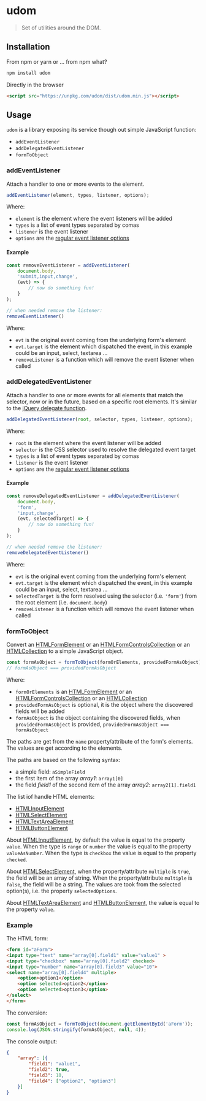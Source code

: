 # udom

> Set of utilities around the DOM.

## Installation

From npm or yarn or ... from npm what? 
```bash
npm install udom
```

Directly in the browser
```html
<script src="https://unpkg.com/udom/dist/udom.min.js"></script>

```

## Usage

`udom` is a library exposing its service though out simple JavaScript function:

- `addEventListener`
- `addDelegatedEventListener`
- `formToObject`

### addEventListener

Attach a handler to one or more events to the element.

```javascript
addEventListener(element, types, listener, options);
```

Where:
- `element` is the element where the event listeners will be added
- `types` is a list of event types separated by comas
- `listener` is the event listener
- `options` are the [regular event listener options](https://developer.mozilla.org/en-US/docs/Web/API/EventTarget/addEventListener#Parameters)

#### Example

```javascript
const removeEventListener = addEventListener(
    document.body,
    'submit,input,change',
    (evt) => {
        // now do something fun!
    }
);

// when needed remove the listener:
removeEventListener()
```

Where:

- `evt` is the original event coming from the underlying form's element
- `evt.target` is the element which dispatched the event, in this example could be an input, select, textarea ...
- `removeListener` is a function which will remove the event listener when called

### addDelegatedEventListener

Attach a handler to one or more events for all elements that match the selector,
now or in the future, based on a specific root elements.
It's similar to the [jQuery delegate function](https://api.jquery.com/delegate/).

```javascript
addDelegatedEventListener(root, selector, types, listener, options);
```

Where:
- `root` is the element where the event listener will be added
- `selector` is the CSS selector used to resolve the delegated event target 
- `types` is a list of event types separated by comas
- `listener` is the event listener
- `options` are the [regular event listener options](https://developer.mozilla.org/en-US/docs/Web/API/EventTarget/addEventListener#Parameters)

#### Example

```javascript
const removeDelegatedEventListener = addDelegatedEventListener(
    document.body,
    'form',
    'input,change',
    (evt, selectedTarget) => {
        // now do something fun!
    }
);

// when needed remove the listener:
removeDelegatedEventListener()
```

Where:

- `evt` is the original event coming from the underlying form's element
- `evt.target` is the element which dispatched the event, in this example could be an input, select, textarea ...
- `selectedTarget` is the form resolved using the selector (i.e. `'form'`) from the root element (i.e. `document.body`)
- `removeListener` is a function which will remove the event listener when called

### formToObject

Convert an [HTMLFormElement] or an [HTMLFormControlsCollection] or an [HTMLCollection] to a simple JavaScript object.

```javascript
const formAsObject = formToObject(formOrElements, providedFormAsObject);
// formAsObject === providedFormAsObject
```

Where:
- `formOrElements` is an [HTMLFormElement] or an [HTMLFormControlsCollection] or an [HTMLCollection]
- `providedFormAsObject` is optional, it is the object where the discovered fields will be added 
- `formAsObject` is the object containing the discovered fields, when `providedFormAsObject` is provided, `providedFormAsObject === formAsObject` 

The paths are get from the `name` property/attribute of the form's elements.
The values are get according to the elements.

The paths are based on the following syntax:
- a simple field: `aSimpleField`
- the first item of the array *array1*: `array1[0]`
- the field *field1* of the second item of the array *array2*: `array2[1].field1`

The list iof handle HTML elements:

- [HTMLInputElement]
- [HTMLSelectElement]
- [HTMLTextAreaElement]
- [HTMLButtonElement]

About [HTMLInputElement], by default the value is equal to the property `value`.
When the type is `range` or `number` the value is equal to the property `valueAsNumber`.
When the type is `checkbox` the value is equal to the property `checked`.

About [HTMLSelectElement], when the property/attribute `multiple` is `true`, the field will be an array of string.
When the property/attribute `multiple` is `false`, the field will be a string.
The values are took from the selected option(s), i.e. the property `selectedOptions`.

About [HTMLTextAreaElement] and [HTMLButtonElement], the value is equal to the property `value`.

### Example

The HTML form:
```html
<form id="aForm">
<input type="text" name="array[0].field1" value="value1" >
<input type="checkbox" name="array[0].field2" checked>
<input type="number" name="array[0].field3" value="10">
<select name="array[0].field4" multiple>
    <option>option1</option>
    <option selected>option2</option>
    <option selected>option3</option>
</select>
</form>
```

The conversion:
```javascript
const formAsObject = formToObject(document.getElementById('aForm'));
console.log(JSON.stringify(formAsObject, null, 4));
```

The console output:
```json
{
    "array": [{
        "field1": "value1",
        "field2": true,
        "field3": 10,
        "field4": ["option2", "option3"]
    }]
}
```

[HTMLFormElement]:https://developer.mozilla.org/en-US/docs/Web/API/HTMLFormElement
[HTMLFormControlsCollection]: https://developer.mozilla.org/en-US/docs/Web/API/HTMLFormControlsCollection
[HTMLCollection]: https://developer.mozilla.org/en-US/docs/Web/API/HTMLCollection
[HTMLInputElement]: https://developer.mozilla.org/en-US/docs/Web/API/HTMLInputElement
[HTMLSelectElement]: https://developer.mozilla.org/en-US/docs/Web/API/HTMLSelectElement
[HTMLTextAreaElement]: https://developer.mozilla.org/en-US/docs/Web/API/HTMLTextAreaElement
[HTMLButtonElement]: https://developer.mozilla.org/en-US/docs/Web/API/HTMLButtonElement
